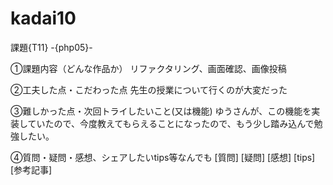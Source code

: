 # kadai10

課題{T11} -{php05}-

①課題内容（どんな作品か） リファクタリング、画面確認、画像投稿

②工夫した点・こだわった点 先生の授業について行くのが大変だった

③難しかった点・次回トライしたいこと(又は機能) ゆうさんが、この機能を実装していたので、今度教えてもらえることになったので、もう少し踏み込んで勉強したい。

④質問・疑問・感想、シェアしたいtips等なんでも [質問] [疑問] [感想] [tips] [参考記事]
